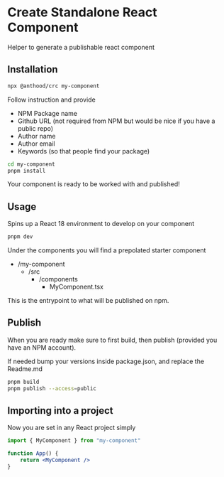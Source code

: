 # Create Standalone React Component

Helper to generate a publishable react component

## Installation
```bash
npx @anthood/crc my-component
```

Follow instruction and provide
- NPM Package name
- Github URL (not required from NPM but would be nice if you have a public repo)
- Author name
- Author email
- Keywords (so that people find your package)

```bash
cd my-component
pnpm install
```
Your component is ready to be worked with and published!

## Usage

Spins up a React 18 environment to develop on your component
```bash
pnpm dev 
```
Under the components you will find a prepolated starter component
- /my-component
    - /src
        - /components
            - MyComponent.tsx

This is the entrypoint to what will be published on npm.

## Publish

When you are ready make sure to first build, then publish (provided you have an NPM account).

If needed bump your versions inside package.json, and replace the Readme.md

```bash
pnpm build
pnpm publish --access=public
```

## Importing into a project
Now you are set in any React project simply

```jsx
import { MyComponent } from "my-component"

function App() {
    return <MyComponent />
}
```
